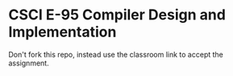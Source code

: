 # CSCI E-95 Compiler Design and Implementation

Don't fork this repo, instead use the classroom link to accept the assignment.
